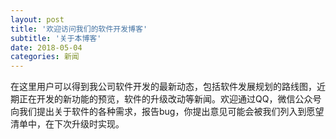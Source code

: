 ```yaml
---
layout: post
title: '欢迎访问我们的软件开发博客'
subtitle: '关于本博客'
date: 2018-05-04
categories: 新闻
---
```


在这里用户可以得到我公司软件开发的最新动态，包括软件发展规划的路线图，近期正在开发的新功能的预览，软件的升级改动等新闻。欢迎通过QQ，微信公众号向我们提出关于软件的各种需求，报告bug，你提出意见可能会被我们列入到愿望清单中，在下次升级时实现。